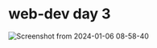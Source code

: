 # web-dev day 3
![Screenshot from 2024-01-06 08-58-40](https://github.com/noobsixt9/web-dev/assets/86828330/eafd9dcf-5639-403e-9617-0d29b9d60401)
